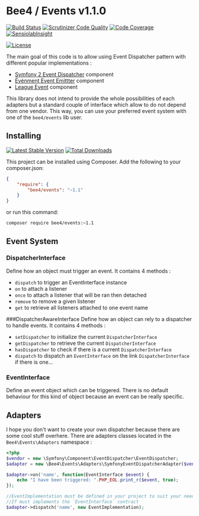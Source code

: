 Bee4 / Events v1.1.0
====================

[![Build Status](https://img.shields.io/travis/bee4/events.svg?style=flat-square)](https://travis-ci.org/bee4/events)
[![Scrutinizer Code Quality](https://img.shields.io/scrutinizer/g/bee4/events.svg?style=flat-square)](https://scrutinizer-ci.com/g/bee4/events/?branch=develop)
[![Code Coverage](https://img.shields.io/scrutinizer/coverage/g/bee4/events.svg?style=flat-square)](https://scrutinizer-ci.com/g/bee4/events/)
[![SensiolabInsight](https://img.shields.io/sensiolabs/i/f06ff1ba-40a5-483b-88ce-c37b10177b2c.svg?style=flat-square)](https://insight.sensiolabs.com/projects/f06ff1ba-40a5-483b-88ce-c37b10177b2c)


[![License](https://img.shields.io/packagist/l/bee4/events.svg?style=flat-square)](https://packagist.org/packages/bee4/events)

The main goal of this code is to allow using Event Dispatcher pattern with different popular implementations :

* [Symfony 2 Event Dispatcher](http://symfony.com/doc/current/components/event_dispatcher/introduction.html) component
* [Événment Event Emittter](https://github.com/igorw/evenement) component
* [League Event](http://event.thephpleague.com/) component

This library does not intend to provide the whole possibilities of each adapters but a standard couple of interface which allow to do not depend from one vendor. This way, you can use your preferred event system with one of the `bee4/events` lib user.


Installing
----------
[![Latest Stable Version](https://img.shields.io/packagist/v/bee4/events.svg?style=flat-square)](https://packagist.org/packages/bee4/events)
[![Total Downloads](https://img.shields.io/packagist/dm/bee4/events.svg?style=flat-square)](https://packagist.org/packages/bee4/events)

This project can be installed using Composer. Add the following to your composer.json:

```JSON
{
    "require": {
        "bee4/events": "~1.1"
    }
}
```

or run this command:

```Shell
composer require bee4/events:~1.1
```

Event System
------------
### DispatcherInterface
Define how an object must trigger an event. It contains 4 methods :

* `dispatch` to trigger an EventInterface instance
* `on` to attach a listener
* `once` to attach a listener that will be ran then detached
* `remove` to remove a given listener
* `get` to retrieve all listeners attached to one event name

###DispatcherAwareInterface
Define how an object can rely to a dispatcher to handle events. It contains 4 methods :

* `setDispatcher` to initialize the current `DispatcherInterface`
* `getDispatcher` to retrieve the current `DispatcherInterface`
* `hasDispatcher` to check if there is a current `DispatcherInterface`
* `dispatch` to dispatch an `EventInterface` on the link `DispatcherInterface` if there is one...

### EventInterface
Define an event object which can be triggered. There is no default behaviour for this kind of object because an event can be really specific.

Adapters
--------
I hope you don't want to create your own dispatcher because there are some cool stuff overhere.
There are adapters classes located in the `Bee4\Events\Adapters` namespace :

```PHP
<?php
$vendor = new \Symfony\Component\EventDispatcher\EventDispatcher;
$adapter = new \Bee4\Events\Adapters\SymfonyEventDispatcherAdapter($vendor);

$adapter->on('name', function(EventInterface $event) {
	echo "I have been triggered: ".PHP_EOL.print_r($event, true);
});

//EventImplementation must be defined in your project to suit your needs
//If must implements the `EventInterface` contract
$adapter->dispatch('name', new EventImplementation);
```
